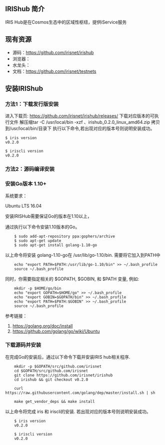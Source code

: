 ## IRIShub 简介

IRIS Hub是在Cosmos生态中的区域性枢纽，提供iService服务

## 现有资源

* 源码：https://github.com/irisnet/irishub
* 浏览器：
* 水龙头：
* 文档：https://github.com/irisnet/testnets



## 安装IRIShub

### 方法1：下载发行版安装

进入下载页: https://github.com/irisnet/irishub/releases/
下载对应版本的可执行文件
解压缩tar -C /usr/local/bin -xzf 、irishub_0.2.0_linux_amd64.zip
拷贝到/usr/local/bin/目录下 
执行以下命令,若出现对应的版本号则说明安装成功。
```
$ iris version
v0.2.0
    
$ iriscli version
v0.2.0
```
### 方法2：源码编译安装

### 安装Go版本 1.10+ 


系统要求：

Ubuntu LTS 16.04


安装IRISHub需要保证Go的版本在1.10以上，

通过执行以下命令安装1.10版本的Go。

```
    $ sudo add-apt-repository ppa:gophers/archive
    $ sudo apt-get update
    $ sudo apt-get install golang-1.10-go
```

以上命令将安装 golang-1.10-go在 /usr/lib/go-1.10/bin. 需要将它加入到PATH中

```
    echo "export PATH=$PATH:/usr/lib/go-1.10/bin" >> ~/.bash_profile
    source ~/.bash_profile
```

同时，你需要指定相关的 $GOPATH, $GOBIN, 和 $PATH 变量, 例如:

```
    mkdir -p $HOME/go/bin
    echo "export GOPATH=$HOME/go" >> ~/.bash_profile
    echo "export GOBIN=$GOPATH/bin" >> ~/.bash_profile
    echo "export PATH=$PATH:$GOBIN" >> ~/.bash_profile
    source ~/.bash_profile
```

参考链接：

1. https://golang.org/doc/install
2. https://github.com/golang/go/wiki/Ubuntu



### 下载源码并安装


在完成Go的安装后，通过以下命令下载并安装IRIS hub相关程序.

```
    mkdir -p $GOPATH/src/github.com/irisnet
    cd $GOPATH/src/github.com/irisnet
    git clone https://github.com/irisnet/irishub
    cd irishub && git checkout v0.2.0

    curl https://raw.githubusercontent.com/golang/dep/master/install.sh | sh

    make get_vendor_deps && make install
```

以上命令将完成 iris 和 iriscli的安装. 若出现对应的版本号则说明安装成功。

```
    $ iris version
    v0.2.0
    
    $ iriscli version
    v0.2.0
```

